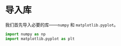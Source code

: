 # 导入库

我们首先导入必要的库——`numpy` 和 `matplotlib.pyplot`。

```python
import numpy as np
import matplotlib.pyplot as plt
```

